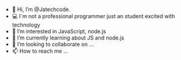 - 👋 Hi, I’m @Jatechcode. 
- 💻 I´m not a professional programmer just an student excited with technology
- 👀 I’m interested in JavaScript, node.js
- 🌱 I’m currently learning about JS and node.js
- 💞️ I’m looking to collaborate on ...
- 📫 How to reach me ...

<!---
Jatechcode/Jatechcode is a ✨ special ✨ repository because its `README.md` (this file) appears on your GitHub profile.
You can click the Preview link to take a look at your changes.
--->
